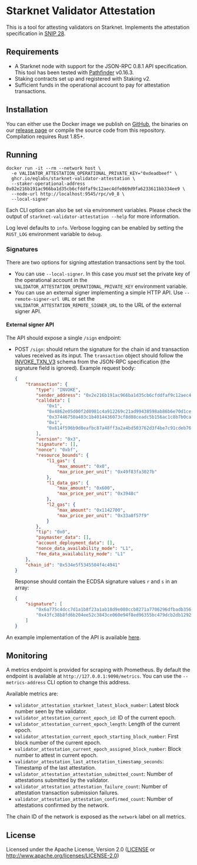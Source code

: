 # Starknet Validator Attestation

This is a tool for attesting validators on Starknet. Implements the attestation specification in [SNIP 28](https://community.starknet.io/t/snip-28-staking-v2-proposal/115250).


## Requirements

- A Starknet node with support for the JSON-RPC 0.8.1 API specification. This tool has been tested with [Pathfinder](https://github.com/eqlabs/pathfinder) v0.16.3.
- Staking contracts set up and registered with Staking v2.
- Sufficient funds in the operational account to pay for attestation transactions.


## Installation

You can either use the Docker image we publish on [GitHub](https://github.com/eqlabs/starknet-validator-attestation/pkgs/container/starknet-validator-attestation), the binaries on our [release page](https://github.com/eqlabs/starknet-validator-attestation/releases/latest) or compile the source code from this repository. Compilation requires Rust 1.85+.


## Running

```shell
docker run -it --rm --network host \
  -e VALIDATOR_ATTESTATION_OPERATIONAL_PRIVATE_KEY="0xdeadbeef" \
  ghcr.io/eqlabs/starknet-validator-attestation \
  --staker-operational-address 0x02e216b191ac966ba1d35cb6cfddfaf9c12aec4dfe869d9fa6233611bb334ee9 \
  --node-url http://localhost:9545/rpc/v0_8 \
  --local-signer
```

Each CLI option can also be set via environment variables. Please check the output of `starknet-validator-attestation --help` for more information.

Log level defaults to `info`. Verbose logging can be enabled by setting the `RUST_LOG` environment variable to `debug`.


### Signatures

There are two options for signing attestation transactions sent by the tool.

- You can use `--local-signer`. In this case you _must_ set the private key of the operational account in the `VALIDATOR_ATTESTATION_OPERATIONAL_PRIVATE_KEY` environment variable.
- You can use an external signer implementing a simple HTTP API. Use `--remote-signer-url URL` or set the `VALIDATOR_ATTESTATION_REMOTE_SIGNER_URL` to the URL of the external signer API.

#### External signer API

The API should expose a single `/sign` endpoint:

- POST `/sign`: should return the signature for the chain id and transaction values received as its input. The `transaction` object should follow the [INVOKE_TXN_V3](https://github.com/starkware-libs/starknet-specs/blob/a2d10fc6cbaddbe2d3cf6ace5174dd0a306f4885/api/starknet_api_openrpc.json#L2621) schema from the JSON-RPC specification (the signature field is ignored). Example request body:
  ```json
  {
      "transaction": {
          "type": "INVOKE",
          "sender_address": "0x2e216b191ac966ba1d35cb6cfddfaf9c12aec4dfe869d9fa6233611bb334ee9",
          "calldata": [
              "0x1",
              "0x4862e05d00f2d0981c4a912269c21ad99438598ab86b6e70d1cee267caaa78d",
              "0x37446750a403c1b4014436073cf8d08ceadc5b156ac1c8b7b0ca41a0c9c1c54",
              "0x1",
              "0x614f596b9d8eafbc87a48ff3a2a4bd503762d3f4be7c91cdeb766cf869c2233"
          ],
          "version": "0x3",
          "signature": [],
          "nonce": "0xbf",
          "resource_bounds": {
              "l1_gas": {
                  "max_amount": "0x0",
                  "max_price_per_unit": "0x49f83fa3027b"
              },
              "l1_data_gas": {
                  "max_amount": "0x600",
                  "max_price_per_unit": "0x3948c"
              },
              "l2_gas": {
                  "max_amount": "0x1142700",
                  "max_price_per_unit": "0x33a8f57f9"
              }
          },
          "tip": "0x0",
          "paymaster_data": [],
          "account_deployment_data": [],
          "nonce_data_availability_mode": "L1",
          "fee_data_availability_mode": "L1"
      },
      "chain_id": "0x534e5f5345504f4c4941"
  }
  ```
  Response should contain the ECDSA signature values `r` and `s` in an array:
  ```json
  {
      "signature": [
          "0x6a775c4dcc7d1a1b8f23a1ab18d9e080ccb8271a7706296dfbadb3563daedfb",
          "0x43fc38b8fd6b204ee52c3843ce060e94f8ed96355bc479dcb2db1292668ccef"
      ]
  }
  ```

An example implementation of the API is available [here](./examples/signer.rs).

## Monitoring

A metrics endpoint is provided for scraping with Prometheus. By default the endpoint is available at `http://127.0.0.1:9090/metrics`. You can use the `--metrics-address` CLI option to change this address.

Available metrics are:

- `validator_attestation_starknet_latest_block_number`: Latest block number seen by the validator.
- `validator_attestation_current_epoch_id`: ID of the current epoch.
- `validator_attestation_current_epoch_length`: Length of the current epoch.
- `validator_attestation_current_epoch_starting_block_number`: First block number of the current epoch.
- `validator_attestation_current_epoch_assigned_block_number`: Block number to attest in current epoch.
- `validator_attestation_last_attestation_timestamp_seconds`: Timestamp of the last attestation.
- `validator_attestation_attestation_submitted_count`: Number of attestations submitted by the validator.
- `validator_attestation_attestation_failure_count`: Number of attestation transaction submission failures.
- `validator_attestation_attestation_confirmed_count`: Number of attestations confirmed by the network.

The chain ID of the network is exposed as the `network` label on all metrics.


## License

Licensed under the Apache License, Version 2.0 ([LICENSE](LICENSE) or http://www.apache.org/licenses/LICENSE-2.0)
